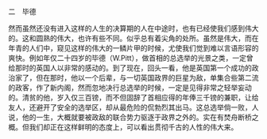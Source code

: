 二　毕德

  

然而虽然还没有进入这样的人生的决算期的人在中途时，也有已经使我们感到伟大的。这和圆熟的伟大，也许有些不同。似乎总有着尖角的处所。虽然是伟大，而在年青的人们中，窥见这样的伟大的一鳞片甲的时候，尤使我们觉到难以言语形容的爽快。例如年仅二十四岁的毕德（W.Pitt），做首相的总选举的光景之类，一定曾给那时的英国人以非常的感动的。到了现在，回头一看，他是英国第一个成功的政治家了，但在那时，他以一个后辈，与一切英国政界的巨星为敌，单集合些第二流的政客，作了新内阁，然而忽地决行总选举的时候，一定是见得非常之轻举妄动的。清贫的他，岁入仅三百镑，而不但固辞了首相应得的年俸三千镑的兼职，让给友人，还避开了安全的选举区，却从最危险的侃勃烈其出马。这总选举倘一败，人说，他的一生，大概就要被政敌的联合势力驱逐于政界之外的。实在有焚舟断桥之概。但我们却正在这样鲜明的态度上，可以看出贯彻千古的人性的伟大来。